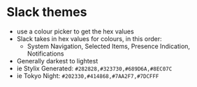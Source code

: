 # Slack themes

- use a colour picker to get the hex values
- Slack takes in hex values for colours, in this order:
    - System Navigation, Selected Items, Presence Indication, Notifications
- Generally darkest to lightest
- ie Stylix Generated: `#282828,#323730,#689D6A,#8EC07C`
- ie Tokyo Night: `#202330,#414868,#7AA2F7,#7DCFFF`
